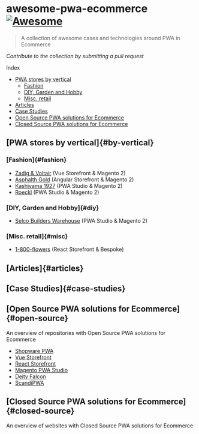 # awesome-pwa-ecommerce [![Awesome](https://cdn.rawgit.com/sindresorhus/awesome/d7305f38d29fed78fa85652e3a63e154dd8e8829/media/badge.svg)](https://github.com/sindresorhus/awesome)

> A collection of awesome cases and technologies around PWA in Ecommerce

*Contribute to the collection by submitting a pull request*

Index
* [PWA stores by vertical](#by-vertical)
  * [Fashion](#fashion)
  * [DIY, Garden and Hobby](#diy)
  * [Misc. retail](#misc)
* [Articles](#articles)
* [Case Studies](#case-studies)
* [Open Source PWA solutions for Ecommerce](#open-source)
* [Closed Source PWA solutions for Ecommerce](#closed-source)

## [PWA stores by vertical]{#by-vertical}
### [Fashion]{#fashion}
- [Zadig & Voltair](https://zadig-et-voltaire.com) (Vue Storefront & Magento 2)
- [Asphalth Gold](https://www.asphaltgold.com/en/) (Angular Storefront & Magento 2)
- [Kashiyama 1927](https://kashiyama1927.com/) (PWA Studio & Magento 2)
- [Roeckl](https://www.roeckl.com/) (PWA Studio & Magento 2)

### [DIY, Garden and Hobby]{#diy}
- [Selco Builders Warehouse](https://www.selcobw.com/) (PWA Studio & Magento 2)

### [Misc. retail]{#misc}
- [1-800-flowers](http://1-800-flowers.com/) (React Storefront & Bespoke)

## [Articles]{#articles}

## [Case Studies]{#case-studies}

## [Open Source PWA solutions for Ecommerce]{#open-source}
An overview of repositories with Open Source PWA solutions for Ecommerce

- [Shopware PWA](https://github.com/DivanteLtd/shopware-pwa)
- [Vue Storefront](https://github.com/DivanteLtd/vue-storefront)
- [React Storefront](https://github.com/react-storefront-community/react-storefront)
- [Magento PWA Studio](https://github.com/magento/pwa-studio)
- [Deity Falcon](https://github.com/deity-io/falcon)
- [ScandiPWA](https://github.com/scandipwa)

## [Closed Source PWA solutions for Ecommerce]{#closed-source}
An overview of websites with Closed Source PWA solutions for Ecommerce

